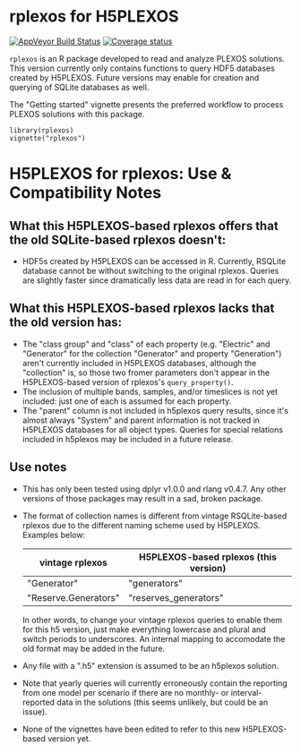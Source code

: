 # rplexos for H5PLEXOS

[![AppVeyor Build Status](https://ci.appveyor.com/api/projects/status/github/NREL/rplexos?branch=master&svg=true)](https://ci.appveyor.com/project/NREL/rplexos)
[![Coverage status](https://codecov.io/gh/NREL/rplexos/branch/master/graph/badge.svg)](https://codecov.io/github/NREL/rplexos?branch=master)

`rplexos` is an R package developed to read and analyze PLEXOS solutions. This version currently only contains functions to query HDF5 databases created by H5PLEXOS. Future versions may enable for creation and querying of SQLite databases as well.


The "Getting started" vignette presents the preferred workflow to process PLEXOS solutions with this package.

```
library(rplexos)
vignette("rplexos")
```

# H5PLEXOS for rplexos: Use & Compatibility Notes
## What this H5PLEXOS-based rplexos offers that the old SQLite-based rplexos doesn't:
- HDF5s created by H5PLEXOS can be accessed in R. Currently, RSQLite database cannot be without switching to the original rplexos. Queries are slightly faster since dramatically less data are read in for each query.

## What this H5PLEXOS-based rplexos lacks that the old version has:
- The "class group" and "class" of each property (e.g. "Electric" and "Generator" for the collection "Generator" and property "Generation") aren't currently included in H5PLEXOS databases, although the "collection" is, so those two fromer parameters don't appear in the H5PLEXOS-based version of rplexos's `query_property()`.
- The inclusion of multiple bands, samples, and/or timeslices is not yet included: just one of each is assumed for each property. 
- The "parent" column is not included in h5plexos query results, since it's almost always "System" and parent information is not tracked in H5PLEXOS databases for all object types. Queries for special relations included in h5plexos may be included in a future release.

## Use notes
- This has only been tested using dplyr v1.0.0 and rlang v0.4.7. Any other versions of those packages may result in a sad, broken package.
- The format of collection names is different from vintage RSQLite-based rplexos due to the different naming scheme used by H5PLEXOS. Examples below:

	| vintage rplexos       | H5PLEXOS-based rplexos (this version) |
	------------------------|----------------------------------------
	| "Generator"		        | "generators"                          |
	| "Reserve.Generators"	| "reserves_generators"                 |
	
	In other words, to change your vintage rplexos queries to enable them for this h5 version, just make everything lowercase and plural and switch periods to underscores. An internal mapping to accomodate the old format may be added in the future.
- Any file with a ".h5" extension is assumed to be an h5plexos solution.
- Note that yearly queries will currently erroneously contain the reporting from one model per scenario if there are no monthly- or interval-reported data in the solutions (this seems unlikely, but could be an issue).
- None of the vignettes have been edited to refer to this new H5PLEXOS-based version yet.
